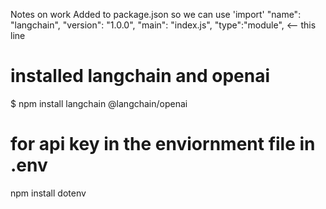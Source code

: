 Notes on work
Added to package.json so we can use 'import'
  "name": "langchain",
  "version": "1.0.0",
  "main": "index.js",
  "type":"module", <-- this line

# installed langchain and openai 
$ npm install langchain @langchain/openai

# for api key in the enviornment file in .env
npm install dotenv
